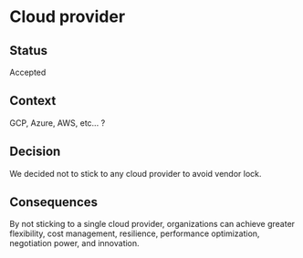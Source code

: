 # Cloud provider

## Status

Accepted

## Context

GCP, Azure, AWS, etc... ?

## Decision

We decided not to stick to any cloud provider to avoid vendor lock.

## Consequences

By not sticking to a single cloud provider, organizations can achieve greater flexibility, cost management, resilience, performance optimization, negotiation power, and innovation.
